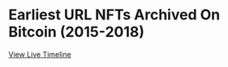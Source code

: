 # Earliest URL NFTs Archived On Bitcoin (2015-2018)

[View Live Timeline](https://dsgfn.com/early-nfts/timelines/earliest-url-nfts-archived-on-bitcoin/)
